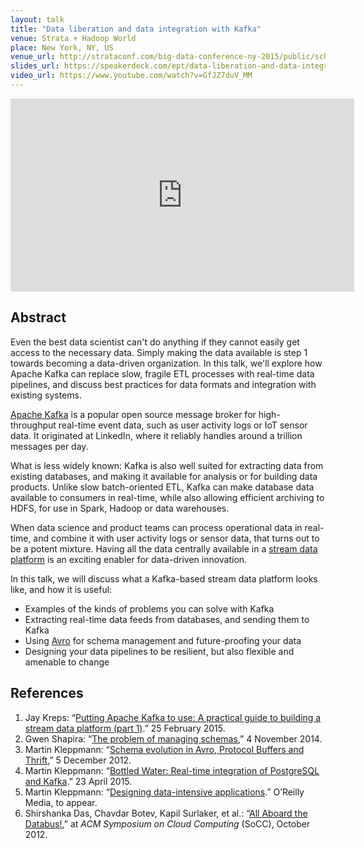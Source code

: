 ```yaml
---
layout: talk
title: "Data liberation and data integration with Kafka"
venue: Strata + Hadoop World
place: New York, NY, US
venue_url: http://strataconf.com/big-data-conference-ny-2015/public/schedule/detail/42723
slides_url: https://speakerdeck.com/ept/data-liberation-and-data-integration-with-kafka
video_url: https://www.youtube.com/watch?v=GfJZ7duV_MM
---
```


<script async class="speakerdeck-embed" data-id="e44d9f8df3284f7ca9deea573cb35f6f" data-ratio="1.77777777777778" src="//speakerdeck.com/assets/embed.js"></script>

<iframe width="550" height="309" src="https://www.youtube-nocookie.com/embed/GfJZ7duV_MM?rel=0" frameborder="0" allowfullscreen></iframe>


Abstract
--------

Even the best data scientist can't do anything if they cannot easily get access to the necessary
data. Simply making the data available is step 1 towards becoming a data-driven organization. In
this talk, we'll explore how Apache Kafka can replace slow, fragile ETL processes with real-time
data pipelines, and discuss best practices for data formats and integration with existing systems.

[Apache Kafka](http://kafka.apache.org/) is a popular open source message broker for high-throughput
real-time event data, such as user activity logs or IoT sensor data. It originated at LinkedIn,
where it reliably handles around a trillion messages per day.

What is less widely known: Kafka is also well suited for extracting data from existing databases,
and making it available for analysis or for building data products. Unlike slow batch-oriented ETL,
Kafka can make database data available to consumers in real-time, while also allowing efficient
archiving to HDFS, for use in Spark, Hadoop or data warehouses.

When data science and product teams can process operational data in real-time, and combine it with
user activity logs or sensor data, that turns out to be a potent mixture. Having all the data
centrally available in a
[stream data platform](http://blog.confluent.io/2015/02/25/stream-data-platform-1/) is an exciting
enabler for data-driven innovation.

In this talk, we will discuss what a Kafka-based stream data platform looks like, and how it is
useful:

* Examples of the kinds of problems you can solve with Kafka
* Extracting real-time data feeds from databases, and sending them to Kafka
* Using [Avro](http://radar.oreilly.com/2014/11/the-problem-of-managing-schemas.html) for schema
  management and future-proofing your data
* Designing your data pipelines to be resilient, but also flexible and amenable to change


References
----------

1. Jay Kreps: “[Putting Apache Kafka to use: A practical guide to building a stream data platform
   (part 1)](http://blog.confluent.io/2015/02/25/stream-data-platform-1/).” 25 February 2015. 
2. Gwen Shapira: “[The problem of managing
   schemas](http://radar.oreilly.com/2014/11/the-problem-of-managing-schemas.html),” 4 November 2014.
3. Martin Kleppmann: “[Schema evolution in Avro, Protocol Buffers and
   Thrift](/2012/12/05/schema-evolution-in-avro-protocol-buffers-thrift.html),” 5 December 2012. 
4. Martin Kleppmann: “[Bottled Water: Real-time integration of PostgreSQL and
   Kafka](/2015/04/23/bottled-water-real-time-postgresql-kafka.html).” 23 April 2015. 
5. Martin Kleppmann: “[Designing data-intensive applications](http://dataintensive.net).”
   O’Reilly Media, to appear.
6. Shirshanka Das, Chavdar Botev, Kapil Surlaker, et al.:
   “[All Aboard the Databus!](http://www.socc2012.org/s18-das.pdf),” at *ACM Symposium on Cloud
   Computing* (SoCC), October 2012. 

